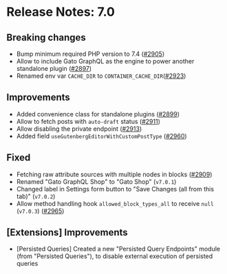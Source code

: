 # Release Notes: 7.0

## Breaking changes

- Bump minimum required PHP version to 7.4 ([#2905](https://github.com/GatoGraphQL/GatoGraphQL/pull/2905))
- Allow to include Gato GraphQL as the engine to power another standalone plugin ([#2897](https://github.com/GatoGraphQL/GatoGraphQL/pull/2897))
- Renamed env var `CACHE_DIR` to `CONTAINER_CACHE_DIR`([#2923](https://github.com/GatoGraphQL/GatoGraphQL/pull/2923))

## Improvements

- Added convenience class for standalone plugins ([#2899](https://github.com/GatoGraphQL/GatoGraphQL/pull/2899))
- Allow to fetch posts with `auto-draft` status ([#2911](https://github.com/GatoGraphQL/GatoGraphQL/pull/2911))
- Allow disabling the private endpoint ([#2913](https://github.com/GatoGraphQL/GatoGraphQL/pull/2913))
- Added field `useGutenbergEditorWithCustomPostType` ([#2960](https://github.com/GatoGraphQL/GatoGraphQL/pull/2960))

## Fixed

- Fetching raw attribute sources with multiple nodes in blocks ([#2909](https://github.com/GatoGraphQL/GatoGraphQL/pull/2909))
- Renamed "Gato GraphQL Shop" to "Gato Shop" (`v7.0.1`)
- Changed label in Settings form button to "Save Changes (all from this tab)" (`v7.0.2`)
- Allow method handling hook `allowed_block_types_all` to receive `null` (`v7.0.3`) ([#2965](https://github.com/GatoGraphQL/GatoGraphQL/pull/2965))

## [Extensions] Improvements

- [Persisted Queries] Created a new "Persisted Query Endpoints" module (from "Persisted Queries"), to disable external execution of persisted queries
